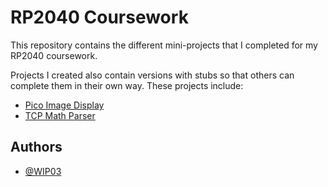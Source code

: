 
# RP2040 Coursework
This repository contains the different mini-projects that I completed for my RP2040 coursework.

Projects I created also contain versions with stubs so that others can complete them in their own way. 
These projects include:
- [Pico Image Display](https://github.com/WIP03/RP2040-Coursework/tree/master/Image_Display)
- [TCP Math Parser](https://github.com/WIP03/RP2040-Coursework/tree/master/TCP_Math_Parser)

## Authors
- [@WIP03](https://github.com/WIP03)

